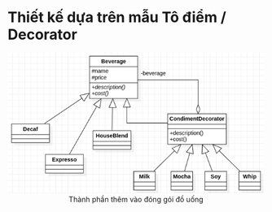 # Thiết kế dựa trên mẫu Tô điểm / Decorator

<p align="center">
    <img src="ocp-good.png" /><br />
Thành phần thêm vào đóng gói đồ uống
</p>
